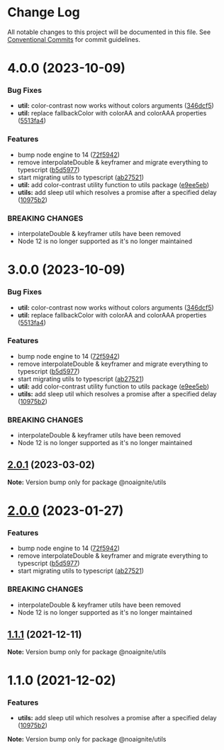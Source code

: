 # Change Log

All notable changes to this project will be documented in this file.
See [Conventional Commits](https://conventionalcommits.org) for commit guidelines.

# 4.0.0 (2023-10-09)


### Bug Fixes

* **util:** color-contrast now works without colors arguments ([346dcf5](https://github.com/noaignite/accelerator/commit/346dcf5183b79f5a8ba2705d1bf03eba93467936))
* **util:** replace fallbackColor with colorAA and colorAAA properties ([5513fa4](https://github.com/noaignite/accelerator/commit/5513fa4085cf4845697e4ee9ac37b92a12915c07))


### Features

* bump node engine to 14 ([72f5942](https://github.com/noaignite/accelerator/commit/72f594247b275a60b45890efc06d43c1241c6b24))
* remove interpolateDouble & keyframer and migrate everything to typescript ([b5d5977](https://github.com/noaignite/accelerator/commit/b5d59776de9e06a7f35860fd9bc790b346df1235))
* start migrating utils to typescript ([ab27521](https://github.com/noaignite/accelerator/commit/ab275211cfffb6e0f08938663a58bab6675be4d7))
* **util:** add color-contrast utility function to utils package ([e9ee5eb](https://github.com/noaignite/accelerator/commit/e9ee5eb8e19a1796a312c9e207107aa210c6e061))
* **utils:** add sleep util which resolves a promise after a specified delay ([10975b2](https://github.com/noaignite/accelerator/commit/10975b2bd14fbd8d98dc99ca65fa76257019f920))


### BREAKING CHANGES

* interpolateDouble & keyframer utils have been removed
* Node 12 is no longer supported as it's no longer maintained





# 3.0.0 (2023-10-09)


### Bug Fixes

* **util:** color-contrast now works without colors arguments ([346dcf5](https://github.com/noaignite/accelerator/commit/346dcf5183b79f5a8ba2705d1bf03eba93467936))
* **util:** replace fallbackColor with colorAA and colorAAA properties ([5513fa4](https://github.com/noaignite/accelerator/commit/5513fa4085cf4845697e4ee9ac37b92a12915c07))


### Features

* bump node engine to 14 ([72f5942](https://github.com/noaignite/accelerator/commit/72f594247b275a60b45890efc06d43c1241c6b24))
* remove interpolateDouble & keyframer and migrate everything to typescript ([b5d5977](https://github.com/noaignite/accelerator/commit/b5d59776de9e06a7f35860fd9bc790b346df1235))
* start migrating utils to typescript ([ab27521](https://github.com/noaignite/accelerator/commit/ab275211cfffb6e0f08938663a58bab6675be4d7))
* **util:** add color-contrast utility function to utils package ([e9ee5eb](https://github.com/noaignite/accelerator/commit/e9ee5eb8e19a1796a312c9e207107aa210c6e061))
* **utils:** add sleep util which resolves a promise after a specified delay ([10975b2](https://github.com/noaignite/accelerator/commit/10975b2bd14fbd8d98dc99ca65fa76257019f920))


### BREAKING CHANGES

* interpolateDouble & keyframer utils have been removed
* Node 12 is no longer supported as it's no longer maintained





## [2.0.1](https://github.com/noaignite/accelerator/compare/@noaignite/utils@2.0.0...@noaignite/utils@2.0.1) (2023-03-02)

**Note:** Version bump only for package @noaignite/utils





# [2.0.0](https://github.com/noaignite/accelerator/compare/@noaignite/utils@1.1.1...@noaignite/utils@2.0.0) (2023-01-27)


### Features

* bump node engine to 14 ([72f5942](https://github.com/noaignite/accelerator/commit/72f594247b275a60b45890efc06d43c1241c6b24))
* remove interpolateDouble & keyframer and migrate everything to typescript ([b5d5977](https://github.com/noaignite/accelerator/commit/b5d59776de9e06a7f35860fd9bc790b346df1235))
* start migrating utils to typescript ([ab27521](https://github.com/noaignite/accelerator/commit/ab275211cfffb6e0f08938663a58bab6675be4d7))


### BREAKING CHANGES

* interpolateDouble & keyframer utils have been removed
* Node 12 is no longer supported as it's no longer maintained





## [1.1.1](https://github.com/noaignite/accelerator/compare/@noaignite/utils@1.1.0...@noaignite/utils@1.1.1) (2021-12-11)

**Note:** Version bump only for package @noaignite/utils





# 1.1.0 (2021-12-02)


### Features

* **utils:** add sleep util which resolves a promise after a specified delay ([10975b2](https://github.com/noaignite/oui/commit/10975b2bd14fbd8d98dc99ca65fa76257019f920))







**Note:** Version bump only for package @noaignite/utils
